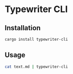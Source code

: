 # Typewriter CLI

## Installation
```sh
cargo install typewriter-cli
```

## Usage
```sh
cat text.md | typewriter-cli
```
